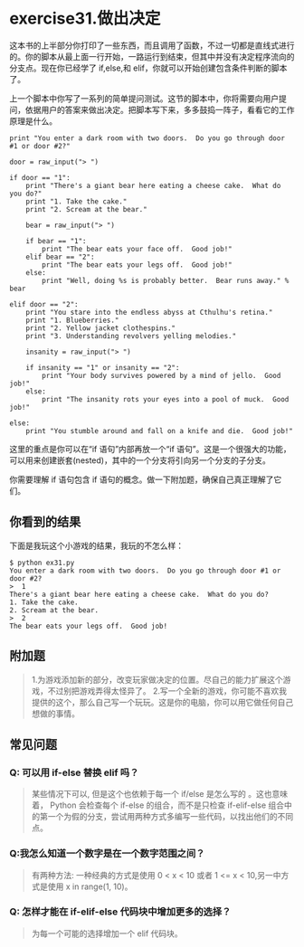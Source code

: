 # exercise31.做出决定
这本书的上半部分你打印了一些东西，而且调用了函数，不过一切都是直线式进行的。你的脚本从最上面一行开始，一路运行到结束，但其中并没有决定程序流向的分支点。现在你已经学了 if,else,和 elif，你就可以开始创建包含条件判断的脚本了。

上一个脚本中你写了一系列的简单提问测试。这节的脚本中，你将需要向用户提问，依据用户的答案来做出决定。把脚本写下来，多多鼓捣一阵子，看看它的工作原理是什么。

```
print "You enter a dark room with two doors.  Do you go through door #1 or door #2?"

door = raw_input("> ")

if door == "1":
    print "There's a giant bear here eating a cheese cake.  What do you do?"
    print "1. Take the cake."
    print "2. Scream at the bear."

    bear = raw_input("> ")

    if bear == "1":
        print "The bear eats your face off.  Good job!"
    elif bear == "2":
        print "The bear eats your legs off.  Good job!"
    else:
        print "Well, doing %s is probably better.  Bear runs away." % bear

elif door == "2":
    print "You stare into the endless abyss at Cthulhu's retina."
    print "1. Blueberries."
    print "2. Yellow jacket clothespins."
    print "3. Understanding revolvers yelling melodies."

    insanity = raw_input("> ")

    if insanity == "1" or insanity == "2":
        print "Your body survives powered by a mind of jello.  Good job!"
    else:
        print "The insanity rots your eyes into a pool of muck.  Good job!"

else:
    print "You stumble around and fall on a knife and die.  Good job!"
```

这里的重点是你可以在“if 语句”内部再放一个“if 语句”。这是一个很强大的功能，可以用来创建嵌套(nested)，其中的一个分支将引向另一个分支的子分支。

你需要理解 if 语句包含 if 语句的概念。做一下附加题，确保自己真正理解了它们。

## 你看到的结果

下面是我玩这个小游戏的结果，我玩的不怎么样：

```
$ python ex31.py
You enter a dark room with two doors.  Do you go through door #1 or door #2?
>  1
There's a giant bear here eating a cheese cake.  What do you do?
1. Take the cake.
2. Scream at the bear.
>  2
The bear eats your legs off.  Good job!
```

## 附加题

> 1.为游戏添加新的部分，改变玩家做决定的位置。尽自己的能力扩展这个游戏，不过别把游戏弄得太怪异了。
2.写一个全新的游戏，你可能不喜欢我提供的这个，那么自己写一个玩玩。这是你的电脑，你可以用它做任何自己想做的事情。

## 常见问题

### Q: 可以用 if-else 替换 elif 吗？

> 某些情况下可以, 但是这个也依赖于每一个 if/else 是怎么写的 。这也意味着， Python 会检查每个 if-else 的组合，而不是只检查 if-elif-else 组合中的第一个为假的分支，尝试用两种方式多编写一些代码，以找出他们的不同点。

### Q:我怎么知道一个数字是在一个数字范围之间？

> 有两种方法: 一种经典的方式是使用 0 < x < 10 或者 1 <= x < 10,另一中方式是使用 x in range(1, 10)。

### Q: 怎样才能在 if-elif-else 代码块中增加更多的选择？

> 为每一个可能的选择增加一个 elif 代码块。